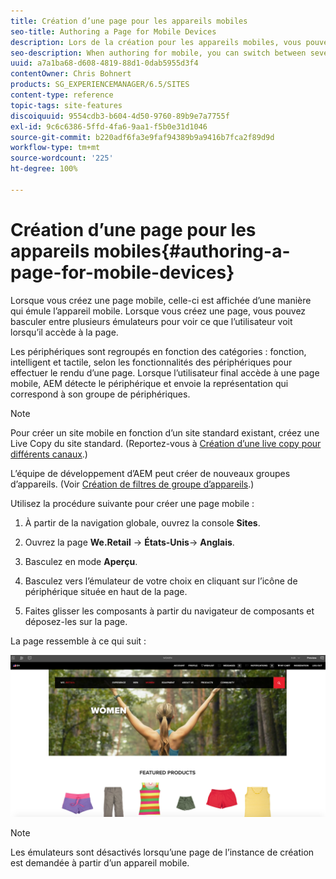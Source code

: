 ```yaml
---
title: Création d’une page pour les appareils mobiles
seo-title: Authoring a Page for Mobile Devices
description: Lors de la création pour les appareils mobiles, vous pouvez basculer entre plusieurs émulateurs pour voir ce que l’utilisateur final voit.
seo-description: When authoring for mobile, you can switch between several emulators to see what the end-user sees
uuid: a7a1ba68-d608-4819-88d1-0dab5955d3f4
contentOwner: Chris Bohnert
products: SG_EXPERIENCEMANAGER/6.5/SITES
content-type: reference
topic-tags: site-features
discoiquuid: 9554cdb3-b604-4d50-9760-89b9e7a7755f
exl-id: 9c6c6386-5ffd-4fa6-9aa1-f5b0e31d1046
source-git-commit: b220adf6fa3e9faf94389b9a9416b7fca2f89d9d
workflow-type: tm+mt
source-wordcount: '225'
ht-degree: 100%

---
```


# Création d’une page pour les appareils mobiles{#authoring-a-page-for-mobile-devices}

Lorsque vous créez une page mobile, celle-ci est affichée d’une manière qui émule l’appareil mobile. Lorsque vous créez une page, vous pouvez basculer entre plusieurs émulateurs pour voir ce que l’utilisateur voit lorsqu’il accède à la page.

Les périphériques sont regroupés en fonction des catégories : fonction, intelligent et tactile, selon les fonctionnalités des périphériques pour effectuer le rendu d’une page. Lorsque l’utilisateur final accède à une page mobile, AEM détecte le périphérique et envoie la représentation qui correspond à son groupe de périphériques.

>[!NOTE]
>
>Pour créer un site mobile en fonction d’un site standard existant, créez une Live Copy du site standard. (Reportez-vous à [Création d’une live copy pour différents canaux](/help/sites-administering/msm-livecopy.md).)
>
>L’équipe de développement d’AEM peut créer de nouveaux groupes d’appareils. (Voir [Création de filtres de groupe d’appareils](/help/sites-developing/groupfilters.md).)

Utilisez la procédure suivante pour créer une page mobile :

1. À partir de la navigation globale, ouvrez la console **Sites**.
1. Ouvrez la page **We.Retail** -> **États-Unis**-> **Anglais**.

1. Basculez en mode **Aperçu**.
1. Basculez vers l’émulateur de votre choix en cliquant sur l’icône de périphérique située en haut de la page.
1. Faites glisser les composants à partir du navigateur de composants et déposez-les sur la page.

La page ressemble à ce qui suit :

![mobileipademu](assets/mobileipademu.png)

>[!NOTE]
>
>Les émulateurs sont désactivés lorsqu’une page de l’instance de création est demandée à partir d’un appareil mobile.
